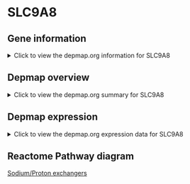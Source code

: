 <h1>SLC9A8</h1>

<h2>Gene information</h2>
<details>
  <summary>Click to view the depmap.org information for SLC9A8</summary>
  <iframe src="https://depmap.org/portal/gene/SLC9A8?tab=about" style="border:none;width:100%;height:800px"></iframe>
</details>

<h2>Depmap overview</h2>
<details>
  <summary>Click to view the depmap.org summary for SLC9A8</summary>
  <iframe src="https://depmap.org/portal/gene/SLC9A8?tab=overview" style="border:none;width:100%;height:800px"></iframe>
</details>

<h2>Depmap expression</h2>
<details>
  <summary>Click to view the depmap.org expression data for SLC9A8</summary>
  <iframe src="https://depmap.org/portal/gene/SLC9A8?tab=characterization" style="border:none;width:100%;height:800px"></iframe>
</details>



<h2>Reactome Pathway diagram</h2>
<a href="https://reactome.org/PathwayBrowser/#/R-HSA-425986">Sodium/Proton exchangers</a>



